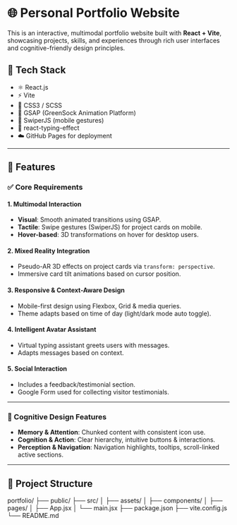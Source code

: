 # 🌐 Personal Portfolio Website

This is an interactive, multimodal portfolio website built with **React + Vite**, showcasing projects, skills, and experiences through rich user interfaces and cognitive-friendly design principles.

## 🔧 Tech Stack

- ⚛️ React.js
- ⚡ Vite
- 🎨 CSS3 / SCSS
- 🧩 GSAP (GreenSock Animation Platform)
- 📱 SwiperJS (mobile gestures)
- 🧠 react-typing-effect
- ☁️ GitHub Pages for deployment

---

## 🚀 Features

### ✅ Core Requirements

#### 1. **Multimodal Interaction**
- **Visual**: Smooth animated transitions using GSAP.
- **Tactile**: Swipe gestures (SwiperJS) for project cards on mobile.
- **Hover-based**: 3D transformations on hover for desktop users.

#### 2. **Mixed Reality Integration**
- Pseudo-AR 3D effects on project cards via `transform: perspective`.
- Immersive card tilt animations based on cursor position.

#### 3. **Responsive & Context-Aware Design**
- Mobile-first design using Flexbox, Grid & media queries.
- Theme adapts based on time of day (light/dark mode auto toggle).

#### 4. **Intelligent Avatar Assistant**
- Virtual typing assistant greets users with messages.
- Adapts messages based on context.

#### 5. **Social Interaction**
- Includes a feedback/testimonial section.
- Google Form used for collecting visitor testimonials.

---

### 🧠 Cognitive Design Features

- **Memory & Attention**: Chunked content with consistent icon use.
- **Cognition & Action**: Clear hierarchy, intuitive buttons & interactions.
- **Perception & Navigation**: Navigation highlights, tooltips, scroll-linked active sections.

---


## 📂 Project Structure
portfolio/ ├── public/ ├── src/ │ ├── assets/ │ ├── components/ │ ├── pages/ │ ├── App.jsx │ └── main.jsx ├── package.json ├── vite.config.js └── README.md


